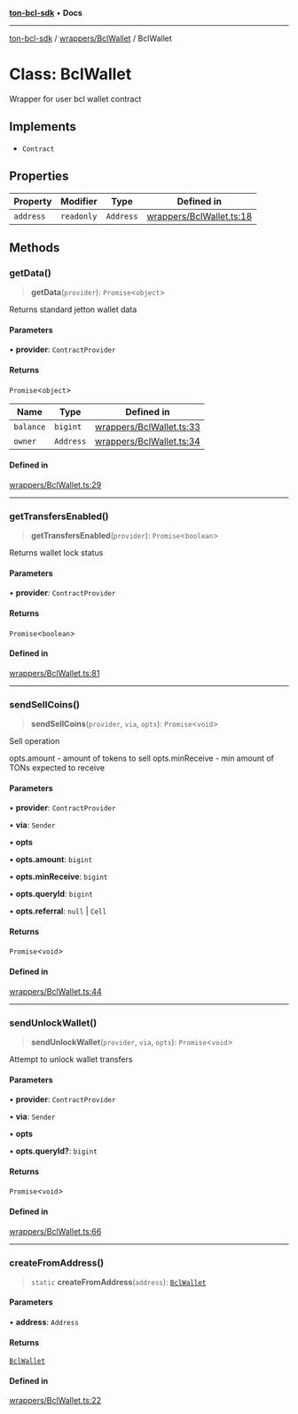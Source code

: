 [**ton-bcl-sdk**](../../../README.md) • **Docs**

***

[ton-bcl-sdk](../../../README.md) / [wrappers/BclWallet](../README.md) / BclWallet

# Class: BclWallet

Wrapper for user bcl wallet contract

## Implements

- `Contract`

## Properties

| Property | Modifier | Type | Defined in |
| ------ | ------ | ------ | ------ |
| `address` | `readonly` | `Address` | [wrappers/BclWallet.ts:18](https://github.com/ton-fun-tech/ton-bcl-sdk/blob/efd7a3c444985cb69bafe2086033980ed29e3462/src/wrappers/BclWallet.ts#L18) |

## Methods

### getData()

> **getData**(`provider`): `Promise`\<`object`\>

Returns standard jetton wallet data

#### Parameters

• **provider**: `ContractProvider`

#### Returns

`Promise`\<`object`\>

| Name | Type | Defined in |
| ------ | ------ | ------ |
| `balance` | `bigint` | [wrappers/BclWallet.ts:33](https://github.com/ton-fun-tech/ton-bcl-sdk/blob/efd7a3c444985cb69bafe2086033980ed29e3462/src/wrappers/BclWallet.ts#L33) |
| `owner` | `Address` | [wrappers/BclWallet.ts:34](https://github.com/ton-fun-tech/ton-bcl-sdk/blob/efd7a3c444985cb69bafe2086033980ed29e3462/src/wrappers/BclWallet.ts#L34) |

#### Defined in

[wrappers/BclWallet.ts:29](https://github.com/ton-fun-tech/ton-bcl-sdk/blob/efd7a3c444985cb69bafe2086033980ed29e3462/src/wrappers/BclWallet.ts#L29)

***

### getTransfersEnabled()

> **getTransfersEnabled**(`provider`): `Promise`\<`boolean`\>

Returns wallet lock status

#### Parameters

• **provider**: `ContractProvider`

#### Returns

`Promise`\<`boolean`\>

#### Defined in

[wrappers/BclWallet.ts:81](https://github.com/ton-fun-tech/ton-bcl-sdk/blob/efd7a3c444985cb69bafe2086033980ed29e3462/src/wrappers/BclWallet.ts#L81)

***

### sendSellCoins()

> **sendSellCoins**(`provider`, `via`, `opts`): `Promise`\<`void`\>

Sell operation

opts.amount - amount of tokens to sell
opts.minReceive - min amount of TONs expected to receive

#### Parameters

• **provider**: `ContractProvider`

• **via**: `Sender`

• **opts**

• **opts.amount**: `bigint`

• **opts.minReceive**: `bigint`

• **opts.queryId**: `bigint`

• **opts.referral**: `null` \| `Cell`

#### Returns

`Promise`\<`void`\>

#### Defined in

[wrappers/BclWallet.ts:44](https://github.com/ton-fun-tech/ton-bcl-sdk/blob/efd7a3c444985cb69bafe2086033980ed29e3462/src/wrappers/BclWallet.ts#L44)

***

### sendUnlockWallet()

> **sendUnlockWallet**(`provider`, `via`, `opts`): `Promise`\<`void`\>

Attempt to unlock wallet transfers

#### Parameters

• **provider**: `ContractProvider`

• **via**: `Sender`

• **opts**

• **opts.queryId?**: `bigint`

#### Returns

`Promise`\<`void`\>

#### Defined in

[wrappers/BclWallet.ts:66](https://github.com/ton-fun-tech/ton-bcl-sdk/blob/efd7a3c444985cb69bafe2086033980ed29e3462/src/wrappers/BclWallet.ts#L66)

***

### createFromAddress()

> `static` **createFromAddress**(`address`): [`BclWallet`](BclWallet.md)

#### Parameters

• **address**: `Address`

#### Returns

[`BclWallet`](BclWallet.md)

#### Defined in

[wrappers/BclWallet.ts:22](https://github.com/ton-fun-tech/ton-bcl-sdk/blob/efd7a3c444985cb69bafe2086033980ed29e3462/src/wrappers/BclWallet.ts#L22)

